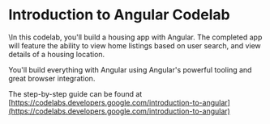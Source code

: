 # Introduction to Angular Codelab

\In this codelab, you'll build a housing app with Angular. The completed app will feature the ability to view home listings based on user search, and view details of a housing location.

You'll build everything with Angular using Angular's powerful tooling and great browser integration.

The step-by-step guide can be found at [https://codelabs.developers.google.com/introduction-to-angular](https://codelabs.developers.google.com/introduction-to-angular)
